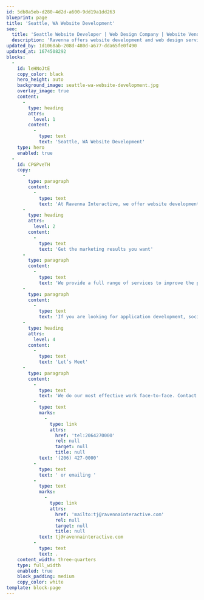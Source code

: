 ```yaml
---
id: 5db8a5eb-d280-4d2d-a600-9dd19a1dd263
blueprint: page
title: 'Seattle, WA Website Development'
seo:
  title: 'Seattle Website Developer | Web Design Company | Website Vendor'
  description: 'Ravenna offers website development and web design services in Seattle WA. Our web developers not only aim to make sure your website is fast and responsive, but we also ensure that it works to retain customer leads and engage potential clients.'
updated_by: 1d1068ab-208d-480d-a677-dda65fe0f490
updated_at: 1674508292
blocks:
  -
    id: leHNoJtE
    copy_color: black
    hero_height: auto
    background_image: seattle-wa-website-development.jpg
    overlay_image: true
    content:
      -
        type: heading
        attrs:
          level: 1
        content:
          -
            type: text
            text: 'Seattle, WA Website Development'
    type: hero
    enabled: true
  -
    id: CPGPveTH
    copy:
      -
        type: paragraph
        content:
          -
            type: text
            text: 'At Ravenna Interactive, we offer website development and design services in Seattle, WA, and the surrounding areas. Our boutique branding and design services work with companies at all stages of development, from startups to well-established midsize and large-sized businesses. Whether you are just starting and need a website or want to increase your marketing results, we can provide you with the right solutions.'
      -
        type: heading
        attrs:
          level: 2
        content:
          -
            type: text
            text: 'Get the marketing results you want'
      -
        type: paragraph
        content:
          -
            type: text
            text: 'We provide a full range of services to improve the profitability of your business with real and measurable results. As an experienced website developer, we not only aim to make sure your website is fast and responsive, but we also ensure that it works to retain customer leads and engage potential clients. We use the most potent marketing strategies so you can finally start seeing the type of results you are hoping for in your business.'
      -
        type: paragraph
        content:
          -
            type: text
            text: 'If you are looking for application development, social media apps, web design services, and web development, Ravenna Interactive can provide the services you need. Contact us to discuss your website design or development idea for your Seattle business. We look forward to providing the cutting-edge services your business can benefit from.'
      -
        type: heading
        attrs:
          level: 4
        content:
          -
            type: text
            text: 'Let’s Meet'
      -
        type: paragraph
        content:
          -
            type: text
            text: 'We do our most effective work face-to-face. Contact us to discuss your website needs in Seattle, WA by calling us at '
          -
            type: text
            marks:
              -
                type: link
                attrs:
                  href: 'tel:2064270000'
                  rel: null
                  target: null
                  title: null
            text: '(206) 427-0000'
          -
            type: text
            text: ' or emailing '
          -
            type: text
            marks:
              -
                type: link
                attrs:
                  href: 'mailto:tj@ravennainteractive.com'
                  rel: null
                  target: null
                  title: null
            text: tj@ravennainteractive.com
          -
            type: text
            text: .
    content_width: three-quarters
    type: full_width
    enabled: true
    block_padding: medium
    copy_color: white
template: block-page
---
```

